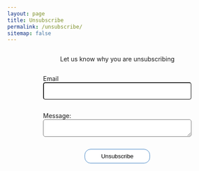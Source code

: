 ```yaml
---
layout: page
title: Unsubscribe
permalink: /unsubscribe/
sitemap: false
---
```

<style>
form{
    display: flex;
    flex-direction: column;
    align-items: center;
}
form p label{
    display: flex;
    flex-direction: column;
}
input,textarea{
    width: 340px;
    max-width: 340px;
    height: 3em;
    border-radius: 5px;
}
button{
    padding: 8px;
    background: white;
    border: 1px solid #4183C4;
    border-radius: 14px;
    width: 150px;
}
button:hover{
    color: white;
    background: #4183C4;
}
@media only screen and (max-width:600px){
    input, textarea{
        width: 240px;
        max-width: 240px;
    }
}
</style>

<form name="Subscription" netlify>
    <p>Let us know why you are unsubscribing</p>
    <p>
        <label>Email <input type="email" name="email" /></label>
    </p>
    <p>
        <label>Message: <textarea name="message"></textarea></label>
    </p>
    <p>
        <button type="submit">Unsubscribe</button>
    </p>
</form>